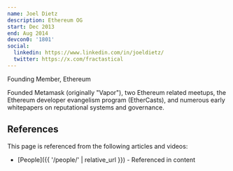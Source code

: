 ```yaml
---
name: Joel Dietz
description: Ethereum OG
start: Dec 2013
end: Aug 2014
devcon0: '1801'
social:
  linkedin: https://www.linkedin.com/in/joeldietz/
  twitter: https://x.com/fractastical
---
```


Founding Member, Ethereum

Founded Metamask (originally "Vapor"), two Ethereum related meetups, the Ethereum developer evangelism program (EtherCasts), and numerous early whitepapers on reputational systems and governance. 


## References

This page is referenced from the following articles and videos:

- [People]({{ '/people/' | relative_url }}) - Referenced in content